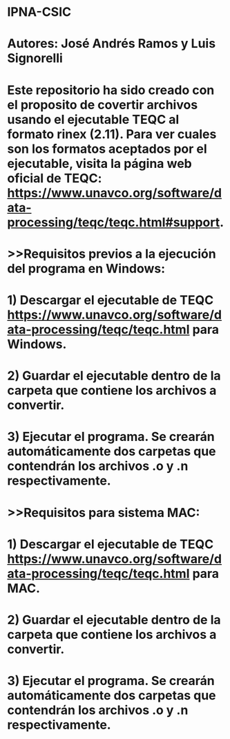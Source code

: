 # IPNA-CSIC
# Autores: José Andrés Ramos y Luis Signorelli

# Este repositorio ha sido creado con el proposito de covertir archivos usando el ejecutable TEQC al formato rinex (2.11). Para ver cuales son los formatos aceptados por el ejecutable, visita la página web oficial de TEQC: https://www.unavco.org/software/data-processing/teqc/teqc.html#support.

# >>Requisitos previos a la ejecución del programa en Windows:
# 1) Descargar el ejecutable de TEQC https://www.unavco.org/software/data-processing/teqc/teqc.html para Windows.
# 2) Guardar el ejecutable dentro de la carpeta que contiene los archivos a convertir.
# 3) Ejecutar el programa. Se crearán automáticamente dos carpetas que contendrán los archivos .o y .n respectivamente.

# >>Requisitos para sistema MAC:
# 1) Descargar el ejecutable de TEQC https://www.unavco.org/software/data-processing/teqc/teqc.html para MAC.
# 2) Guardar el ejecutable dentro de la carpeta que contiene los archivos a convertir.
# 3) Ejecutar el programa. Se crearán automáticamente dos carpetas que contendrán los archivos .o y .n respectivamente.
